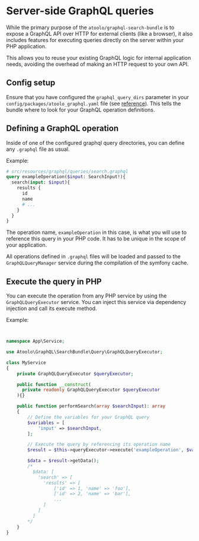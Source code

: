 # Server-side GraphQL queries

While the primary purpose of the `atoolo/graphql-search-bundle` is to expose a GraphQL API over HTTP for external clients (like a browser), it also includes features for executing queries directly on the server within your PHP application.

This allows you to reuse your existing GraphQL logic for internal application needs, avoiding the overhead of making an HTTP request to your own API.

## Config setup

Ensure that you have configured the `graphql_query_dirs` parameter in your `config/packages/atoolo_graphql.yaml` file (see [reference](/develop/graphql/config/#configuration-reference)). This tells the bundle where to look for your GraphQL operation definitions.

## Defining a GraphQL operation

Inside of one of the configured graphql query directories, you can define any `.graphql` file as usual.

Example:
```graphql
# src/resources/graphql/queries/search.graphql
query exampleOperation($input: SearchInput!){ 
  search(input: $input){
    results {
      id
      name
      # ...
    }
  }
}
```

The operation name, `exampleOperation` in this case, is what you will use to reference this query in your PHP code. It has
to be unique in the scope of your application.

All operations defined in `.graphql` files will be loaded and passed to the `GraphQLQueryManager` service during the compilation of the symfony cache.

## Execute the query in PHP

You can execute the operation from any PHP service by using the `GraphQLQueryExecutor` service. You can inject this service via dependency injection and call its execute method.

Example:
```php


namespace App\Service;

use Atoolo\GraphQL\SearchBundle\Query\GraphQLQueryExecutor;

class MyService
{
    private GraphQLQueryExecutor $queryExecutor;

    public function __construct(
      private readonly GraphQLQueryExecutor $queryExecutor
    ){}

    public function performSearch(array $searchInput): array
    {
        // Define the variables for your GraphQL query
        $variables = [
            'input' => $searchInput,
        ];

        // Execute the query by referencing its operation name
        $result = $this->queryExecutor->execute('exampleOperation', $variables);

        $data = $result->getData();
        /*
          $data: [
            'search' => [ 
              'results' => [
                  ['id' => 1, 'name' => 'foo'],
                  ['id' => 2, 'name' => 'bar'],
                  ...
              ]
            ]
          ]
        */
    }
}

```